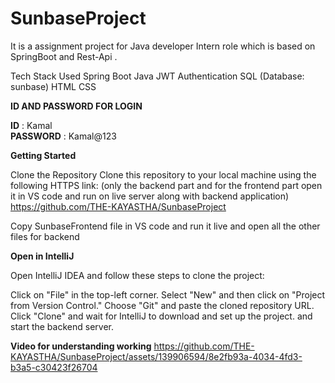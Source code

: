 # SunbaseProject
It is a assignment project for Java developer Intern role which is based on SpringBoot and Rest-Api .
 
Tech Stack Used
Spring Boot
Java
JWT Authentication
SQL (Database: sunbase)
HTML
CSS

**ID AND PASSWORD FOR LOGIN**

 **ID** :       Kamal                                                         
 **PASSWORD** : Kamal@123  
 
**Getting Started**

Clone the Repository Clone this repository to your local machine using the following HTTPS link: (only the backend part and for the frontend part open it in VS code and run on live server along with backend application)
https://github.com/THE-KAYASTHA/SunbaseProject

Copy SunbaseFrontend file in VS code and run it live
and open all the other files for backend


**Open in IntelliJ**

Open IntelliJ IDEA and follow these steps to clone the project:

Click on "File" in the top-left corner.
Select "New" and then click on "Project from Version Control."
Choose "Git" and paste the cloned repository URL.
Click "Clone" and wait for IntelliJ to download and set up the project.
and start the backend server.


**Video for understanding working**
https://github.com/THE-KAYASTHA/SunbaseProject/assets/139906594/8e2fb93a-4034-4fd3-b3a5-c30423f26704
